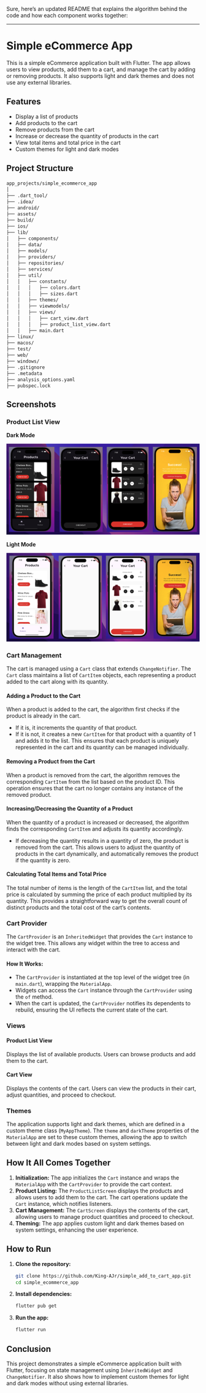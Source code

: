 Sure, here’s an updated README that explains the algorithm behind the code and how each component works together:

---

# Simple eCommerce App

This is a simple eCommerce application built with Flutter. The app allows users to view products, add them to a cart, and manage the cart by adding or removing products. It also supports light and dark themes and does not use any external libraries.

## Features

- Display a list of products
- Add products to the cart
- Remove products from the cart
- Increase or decrease the quantity of products in the cart
- View total items and total price in the cart
- Custom themes for light and dark modes

## Project Structure

```
app_projects/simple_ecommerce_app
│
├── .dart_tool/
├── .idea/
├── android/
├── assets/
├── build/
├── ios/
├── lib/
│   ├── components/
│   ├── data/
│   ├── models/
│   ├── providers/
│   ├── repositories/
│   ├── services/
│   ├── util/
│   │   ├── constants/
│   │   │   ├── colors.dart
│   │   │   ├── sizes.dart
│   │   ├── themes/
│   │   ├── viewmodels/
│   │   ├── views/
│   │   │   ├── cart_view.dart
│   │   │   ├── product_list_view.dart
│   │   ├── main.dart
├── linux/
├── macos/
├── test/
├── web/
├── windows/
├── .gitignore
├── .metadata
├── analysis_options.yaml
├── pubspec.lock
```

## Screenshots

### Product List View

**Dark Mode**
<div>
    <img src="https://github.com/King-AJr/simple_add_to_cart_app/blob/main/Screenshot%202024-07-05%20at%2019.46.42.png"/>
</div>

**Light Mode**
<div>
    <img src="https://github.com/King-AJr/simple_add_to_cart_app/blob/main/Screenshot%202024-07-05%20at%2019.44.18.png"/>
</div>


### Cart Management

The cart is managed using a `Cart` class that extends `ChangeNotifier`. The `Cart` class maintains a list of `CartItem` objects, each representing a product added to the cart along with its quantity.

#### Adding a Product to the Cart
When a product is added to the cart, the algorithm first checks if the product is already in the cart.
  - If it is, it increments the quantity of that product.
  - If it is not, it creates a new `CartItem` for that product with a quantity of 1 and adds it to the list.
This ensures that each product is uniquely represented in the cart and its quantity can be managed individually.

#### Removing a Product from the Cart
When a product is removed from the cart, the algorithm removes the corresponding `CartItem` from the list based on the product ID.
This operation ensures that the cart no longer contains any instance of the removed product.

#### Increasing/Decreasing the Quantity of a Product
When the quantity of a product is increased or decreased, the algorithm finds the corresponding `CartItem` and adjusts its quantity accordingly.
  - If decreasing the quantity results in a quantity of zero, the product is removed from the cart.
This allows users to adjust the quantity of products in the cart dynamically, and automatically removes the product if the quantity is zero.

#### Calculating Total Items and Total Price
The total number of items is the length of the `CartItem` list, and the total price is calculated by summing the price of each product multiplied by its quantity.
This provides a straightforward way to get the overall count of distinct products and the total cost of the cart’s contents.

### Cart Provider

The `CartProvider` is an `InheritedWidget` that provides the `Cart` instance to the widget tree. This allows any widget within the tree to access and interact with the cart.

#### How It Works:
- The `CartProvider` is instantiated at the top level of the widget tree (in `main.dart`), wrapping the `MaterialApp`.
- Widgets can access the `Cart` instance through the `CartProvider` using the `of` method.
- When the cart is updated, the `CartProvider` notifies its dependents to rebuild, ensuring the UI reflects the current state of the cart.

### Views

#### Product List View
Displays the list of available products. Users can browse products and add them to the cart.

#### Cart View
Displays the contents of the cart. Users can view the products in their cart, adjust quantities, and proceed to checkout.

### Themes

The application supports light and dark themes, which are defined in a custom theme class (`MyAppTheme`). The `theme` and `darkTheme` properties of the `MaterialApp` are set to these custom themes, allowing the app to switch between light and dark modes based on system settings.

## How It All Comes Together

1. **Initialization:** The app initializes the `Cart` instance and wraps the `MaterialApp` with the `CartProvider` to provide the cart context.
2. **Product Listing:** The `ProductListScreen` displays the products and allows users to add them to the cart. The cart operations update the `Cart` instance, which notifies listeners.
3. **Cart Management:** The `CartScreen` displays the contents of the cart, allowing users to manage product quantities and proceed to checkout.
4. **Theming:** The app applies custom light and dark themes based on system settings, enhancing the user experience.

## How to Run

1. **Clone the repository:**
   ```bash
   git clone https://github.com/King-AJr/simple_add_to_cart_app.git
   cd simple_ecommerce_app
   ```

2. **Install dependencies:**
   ```bash
   flutter pub get
   ```

3. **Run the app:**
   ```bash
   flutter run
   ```

## Conclusion

This project demonstrates a simple eCommerce application built with Flutter, focusing on state management using `InheritedWidget` and `ChangeNotifier`. It also shows how to implement custom themes for light and dark modes without using external libraries.